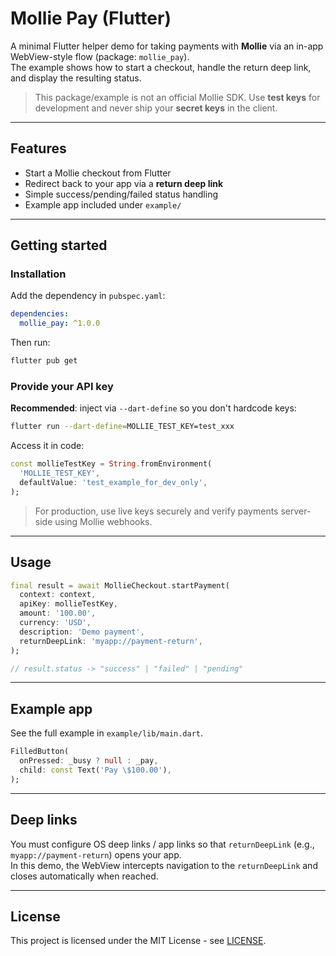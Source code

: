 # Mollie Pay (Flutter)

A minimal Flutter helper demo for taking payments with **Mollie** via an in-app WebView-style flow (package: `mollie_pay`).  
The example shows how to start a checkout, handle the return deep link, and display the resulting status.

> This package/example is not an official Mollie SDK. Use **test keys** for development and never ship your **secret keys** in the client.

---

## Features

- Start a Mollie checkout from Flutter
- Redirect back to your app via a **return deep link**
- Simple success/pending/failed status handling
- Example app included under `example/`

---

## Getting started

### Installation

Add the dependency in `pubspec.yaml`:

```yaml
dependencies:
  mollie_pay: ^1.0.0
```

Then run:

```bash
flutter pub get
```

### Provide your API key

**Recommended**: inject via `--dart-define` so you don't hardcode keys:

```bash
flutter run --dart-define=MOLLIE_TEST_KEY=test_xxx
```

Access it in code:

```dart
const mollieTestKey = String.fromEnvironment(
  'MOLLIE_TEST_KEY',
  defaultValue: 'test_example_for_dev_only',
);
```

> For production, use live keys securely and verify payments server-side using Mollie webhooks.

---

## Usage

```dart
final result = await MollieCheckout.startPayment(
  context: context,
  apiKey: mollieTestKey,
  amount: '100.00',
  currency: 'USD',
  description: 'Demo payment',
  returnDeepLink: 'myapp://payment-return',
);

// result.status -> "success" | "failed" | "pending"
```

---

## Example app

See the full example in `example/lib/main.dart`.

```dart
FilledButton(
  onPressed: _busy ? null : _pay,
  child: const Text('Pay \$100.00'),
);
```

---

## Deep links

You must configure OS deep links / app links so that `returnDeepLink` (e.g., `myapp://payment-return`) opens your app.  
In this demo, the WebView intercepts navigation to the `returnDeepLink` and closes automatically when reached.

---

## License

This project is licensed under the MIT License - see [LICENSE](LICENSE).
